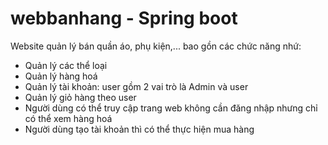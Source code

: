# webbanhang - Spring boot
Website quản lý bán quần áo, phụ kiện,... bao gồn các chức năng nhứ:
  + Quản lý các thể loại
  + Quản lý hàng hoá
  + Quản lý tài khoản: user gồm 2 vai trò là Admin và user
  + Quản lý giỏ hàng theo user
  + Người dùng có thể truy cập trang web không cần đăng nhập nhưng chỉ có thể xem hàng hoá
  + Người dùng tạo tài khoản thì có thể thực hiện mua hàng 

